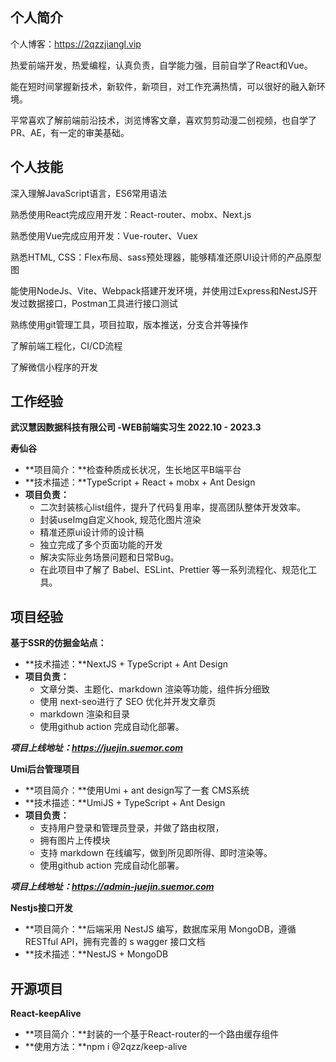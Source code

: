 ## **个人简介**

个人博客：https://2qzzjiangl.vip

热爱前端开发，热爱编程，认真负责，自学能力强，目前自学了React和Vue。

能在短时间掌握新技术，新软件，新项目，对工作充满热情，可以很好的融入新环境。

平常喜欢了解前端前沿技术，浏览博客文章，喜欢剪剪动漫二创视频，也自学了PR、AE，有一定的审美基础。

## **个人技能**

深入理解JavaScript语言，ES6常用语法

熟悉使用React完成应用开发：React-router、mobx、Next.js

熟悉使用Vue完成应用开发：Vue-router、Vuex

熟悉HTML, CSS：Flex布局、sass预处理器，能够精准还原UI设计师的产品原型图

能使用NodeJs、Vite、Webpack搭建开发环境，并使用过Express和NestJS开发过数据接口，Postman工具进行接口测试

熟练使用git管理工具，项目拉取，版本推送，分支合并等操作

了解前端工程化，CI/CD流程

了解微信小程序的开发



## **工作经验**

**武汉慧因数据科技有限公司 -WEB前端实习生        2022.10 - 2023.3**

**寿仙谷**

- **项目简介：**检查种质成长状况，生长地区平B端平台
- **技术描述：**TypeScript + React + mobx + Ant Design
- **项目负责：**
  - 二次封装核心list组件，提升了代码复用率，提高团队整体开发效率。
  - 封装useImg自定义hook, 规范化图片渲染
  - 精准还原ui设计师的设计稿
  - 独立完成了多个页面功能的开发
  - 解决实际业务场景问题和日常Bug。
  - 在此项目中了解了 Babel、ESLint、Prettier 等一系列流程化、规范化工具。



## **项目经验**

**基于SSR的仿掘金站点：**

- **技术描述：**NextJS + TypeScript + Ant Design
- **项目负责：**
  - 文章分类、主题化、markdown 渲染等功能，组件拆分细致
  - 使用 next-seo进行了 SEO 优化并开发文章页
  -  markdown 渲染和目录
  - 使用github action 完成自动化部署。

***项目上线地址：https://juejin.suemor.com***



**Umi后台管理项目**

- **项目简介：**使用Umi + ant design写了一套 CMS系统
- **技术描述：**UmiJS + TypeScript + Ant Design
- **项目负责：**
  - 支持用户登录和管理员登录，并做了路由权限，
  - 拥有图片上传模块
  - 支持 markdown 在线编写，做到所见即所得、即时渲染等。
  - 使用github action 完成自动化部署。

***项目上线地址：https://admin-juejin.suemor.com***



**Nestjs接口开发**

- **项目简介：**后端采用 NestJS 编写，数据库采用 MongoDB，遵循 RESTful API，拥有完善的 s wagger 接口文档
- **技术描述：**NestJS + MongoDB



## **开源项目**

**React-keepAlive**

- **项目简介：**封装的一个基于React-router的一个路由缓存组件
- **使用方法：**npm i @2qzz/keep-alive